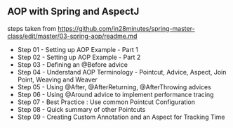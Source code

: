 ##  AOP with Spring and AspectJ
steps taken from https://github.com/in28minutes/spring-master-class/edit/master/03-spring-aop/readme.md

* Step 01 - Setting up AOP Example - Part 1 
* Step 02 - Setting up AOP Example - Part 2
* Step 03 - Defining an @Before advice
* Step 04 - Understand AOP Terminology - Pointcut, Advice, Aspect, Join Point, Weaving and Weaver
* Step 05 - Using @After, @AfterReturning, @AfterThrowing advices
* Step 06 - Using @Around advice to implement performance tracing
* Step 07 - Best Practice : Use common Pointcut Configuration
* Step 08 - Quick summary of other Pointcuts
* Step 09 - Creating Custom Annotation and an Aspect for Tracking Time
